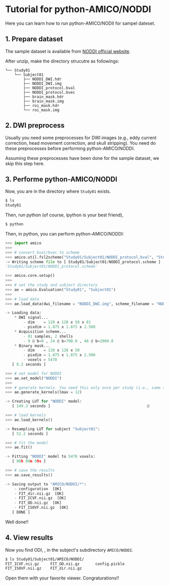 # Tutorial for python-AMICO/NODDI

Here you can learn how to run python-AMICO/NODII for sampel dateset.

## 1. Prepare dataset

The sample dataset is available from [NODDI official website](http://mig.cs.ucl.ac.uk/index.php?n=Tutorial.NODDImatlab).

After unzip, make the directory strucutre as followings:

```
└── Study01
    └── Subject01
        ├── NODDI_DWI.hdr
        ├── NODDI_DWI.img
        ├── NODDI_protocol.bval
        ├── NODDI_protocol.bvec
        ├── brain_mask.hdr
        ├── brain_mask.img
        ├── roi_mask.hdr
        └── roi_mask.img
```

## 2. DWI preprocess

Usually you need some preprocesses for DWI images (e.g., eddy current correction, head movement correction, and skull stripping).
You need do these preprocesses before performing python-AMICO/NODDI.

Assuming these preprocesses have been done for the sample dataset, we skip this step here.

## 3. Performe python-AMICO/NODDI

Now, you are in the directory where `Study01` exists.

```bash
$ ls
Study01
```

Then, run python (of course, ipython is your best friend),

```bash
$ python
```

Then, in python, you can perform python-AMICO/NODDI:

```python
>>> import amico
>>>
>>> # convert bval/bvec to scheme
>>> amico.util.fsl2scheme("Study01/Subject01/NODDI_protocol.bval", "Study01/Subject01/NODDI_protocol.bvec")
-> Writing scheme file to [ Study01/Subject01/NODDI_protocol.scheme ]
'Study01/Subject01/NODDI_protocol.scheme'

>>> amico.core.setup()
>>>
>>> # set the study and subject directory
>>> ae = amico.Evaluation("Study01", "Subject01")
>>>
>>> # load data
>>> ae.load_data(dwi_filename = "NODDI_DWI.img", scheme_filename = "NODDI_protocol.scheme", mask_filename = "roi_mask.img", b0_thr = 0)

-> Loading data:
	* DWI signal...
		- dim    = 128 x 128 x 50 x 81
		- pixdim = 1.875 x 1.875 x 2.500
	* Acquisition scheme...
		- 81 samples, 2 shells
		- 9 @ b=0 , 24 @ b=700.0 , 48 @ b=2000.0
	* Binary mask...
		- dim    = 128 x 128 x 50
		- pixdim = 1.875 x 1.875 x 2.500
		- voxels = 5478
   [ 0.2 seconds ]

>>> # set model for NODDI
>>> ae.set_model("NODDI")
>>>
>>> # generate kernels. You need this only once per study (i.e., same sheme file generates the same kernels).
>>> ae.generate_kernels(lmax = 12)

-> Creating LUT for "NODDI" model:
   [ 149.3 seconds ]                                           @

>>> # load kernels
>>> ae.load_kernels()

-> Resampling LUT for subject "Subject01":
   [ 52.2 seconds ]

>>> # fit the model
>>> ae.fit()

-> Fitting "NODDI" model to 5478 voxels:
   [ 00h 00m 09s ]

>>> # save the results
>>> ae.save_results()

-> Saving output to "AMICO/NODDI/*":
	- configuration  [OK]
	- FIT_dir.nii.gz  [OK]
	- FIT_ICVF.nii.gz  [OK]
	- FIT_OD.nii.gz  [OK]
	- FIT_ISOVF.nii.gz  [OK]
   [ DONE ]
```

Well done!!

## 4. View results

Now you find ODI, , in the subject's subdirectory `AMICO/NODDI`.


```bash
$ ls Study01/Subject01/AMICO/NODDI/
FIT_ICVF.nii.gz		FIT_OD.nii.gz		config.pickle
FIT_ISOVF.nii.gz	FIT_dir.nii.gz
```

Open them with your favorite viewer. Congraturations!!

